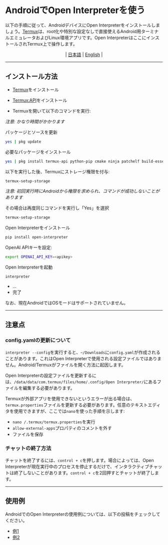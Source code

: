 


# AndroidでOpen Interpreterを使う

以下の手順に従って、AndroidデバイスにOpen Interpreterをインストールしましょう。[Termux](https://termux.dev/en/)は、root化や特別な設定なしで直接使えるAndroid用ターミナルエミュレータおよびLinux環境アプリです。Open InterpreterはここにインストールされTermux上で操作します。

<div align="center">

 | [日本語](docs/README_JP.md) | [English](README.md) |

</div>

---

## インストール方法

- [Termux](https://github.com/termux/termux-app/releases/tag/v0.118.0)をインストール

- [Termux:API](https://github.com/termux/termux-api/releases/tag/v0.50.1)をインストール 

- Termuxを開いて以下のコマンドを実行:

_注意: かなり時間がかかります_

パッケージとソースを更新
```bash
yes | pkg update
```

必要なパッケージをインストール
```bash 
yes | pkg install termux-api python-pip cmake ninja patchelf build-essential matplotlib rust binutils libzmq
```

以下を実行した後、Termuxにストレージ権限を付与:
```bash
termux-setup-storage
```

_注意: 初回実行時にAndroidから権限を求められ、コマンドが成功しないことがあります_

その場合は再度同じコマンドを実行し「Yes」を選択
```bash
termux-setup-storage 
```

Open Interpreterをインストール
```bash
pip install open-interpreter
```

OpenAI APIキーを設定:
```bash
export OPENAI_API_KEY=<apikey>
```

Open Interpreterを起動
```bash 
interpreter
```

- ...
- 完了

なお、現在AndroidではOSモードはサポートされていません。

---

## 注意点

### config.yamlの更新について

`interpreter --config`を実行すると、`~/Downloads`に`config.yaml`が作成されることがあります。これはOpen Interpreterで使用される設定ファイルではありません。Android/Termuxがファイルを開く方法に起因します。

Open Interpreterの設定ファイルを更新するには、`/data/data/com.termux/files/home/.config/Open Interpreter/`にあるファイルを編集する必要があります。

Termuxが外部アプリを使用できないというエラーが出る場合は、`termux.properties`ファイルを更新する必要があります。任意のテキストエディタを使用できますが、ここでは`nano`を使った手順を示します:

- `nano /.termux/termux.properties`を実行
- `allow-external-apps`プロパティのコメントを外す
- ファイルを保存

### チャットの終了方法

チャットを終了するには、`control + c`を押します。場合によっては、Open Interpreterが現在実行中のプロセスを停止するだけで、インタラクティブチャットは終了しないことがあります。`control + c`を2回押すとチャットが終了します。 

---

## 使用例

AndroidでのOpen Interpreterの使用例については、以下の投稿をチェックしてください。

- [例1](https://x.com/MikeBirdTech/status/1707108619529916820)  
- [例2](https://x.com/MikeBirdTech/status/1711798317288419382)